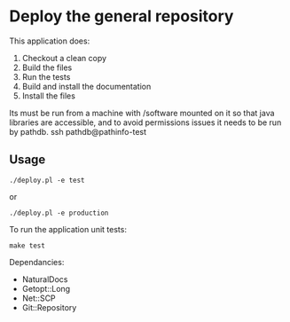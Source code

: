 Deploy the general repository
=============================

This application does:

1. Checkout a clean copy
2. Build the files
3. Run the tests
4. Build and install the documentation
5. Install the files

Its must be run from a machine with /software mounted on it so that java libraries are accessible, and to avoid permissions issues it needs to be run by pathdb.
    ssh pathdb@pathinfo-test

Usage
-----

    ./deploy.pl -e test

or

    ./deploy.pl -e production
  
To run the application unit tests:

    make test

Dependancies:

  * NaturalDocs
  * Getopt::Long 
  * Net::SCP
  * Git::Repository


